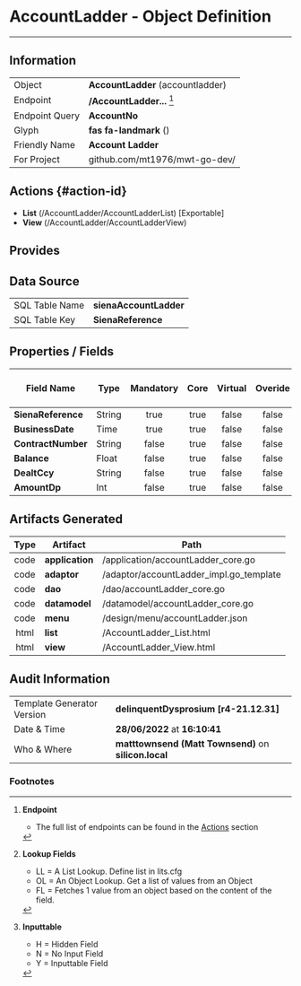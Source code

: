 # **AccountLadder** - Object Definition
---
##  Information
|   |   |
|---|---|
|Object         |**AccountLadder** (accountladder) |
|Endpoint 	    |**/AccountLadder...** [^1]|
|Endpoint Query |**AccountNo**|
Glyph|**fas fa-landmark** ()
Friendly Name|**Account Ladder**|
|For Project    |github.com/mt1976/mwt-go-dev/|

##  Actions {#action-id}
* **List** (/AccountLadder/AccountLadderList) [Exportable]
* **View** (/AccountLadder/AccountLadderView)











##  Provides







##  Data Source 
|   |   |
|---|---|
SQL Table Name       | **sienaAccountLadder**
SQL Table Key | **SienaReference**



##  Properties / Fields
| Field Name| Type | Mandatory | Core | Virtual | Overide | Lookup [^2]| Lookup Object      | Lookup Field Source         | Lookup Return Value                | Inputable [^3]|DB Column|Default Value| No Change | Callout | Internal | Display | Mask |
| -- | --  | :--: | :--: | :--: |:--: |:--: |:--: |-- |-- |:--: |-- | --| :--: | :--: | :--: | -- | -- |
|**SienaReference**|String|true|true|false|false|||||Y|SienaReference||false|false|false|text||
|**BusinessDate**|Time|true|true|false|false|||||Y|BusinessDate||false|false|false|text||
|**ContractNumber**|String|false|true|false|false|||||Y|ContractNumber||false|false|false|text||
|**Balance**|Float|false|true|false|false|||||Y|Balance|0.00|false|false|false|text||
|**DealtCcy**|String|false|true|false|false|||||Y|DealtCcy||false|false|false|text||
|**AmountDp**|Int|false|true|false|false|||||Y|AmountDp|0|false|false|false|text||


##  Artifacts Generated
| Type | Artifact | Path|
| :--: | -- | -- |
| code | **application** | /application/accountLadder_core.go |
| code | **adaptor** | /adaptor/accountLadder_impl.go_template |
| code | **dao** | /dao/accountLadder_core.go |
| code | **datamodel** | /datamodel/accountLadder_core.go |
| code | **menu** | /design/menu/accountLadder.json |
| html | **list** | /AccountLadder_List.html |
| html | **view** | /AccountLadder_View.html |


## Audit Information
|   |   |
|---|---|
Template Generator Version   | **delinquentDysprosium [r4-21.12.31]**
Date & Time		     | **28/06/2022** at **16:10:41**
Who & Where		     | **matttownsend (Matt Townsend)** on **silicon.local**

### Footnotes
[^1]: **Endpoint**
    * The full list of endpoints can be found in the [Actions](#action-id) section
[^2]: **Lookup Fields**
    * LL = A List Lookup. Define list in lits.cfg
    * OL = An Object Lookup. Get a list of values from an Object
    * FL = Fetches 1 value from an object based on the content of the field. 
[^3]: **Inputtable**   
    * H = Hidden Field
    * N = No Input Field
    * Y = Inputtable Field